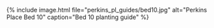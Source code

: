 ---
---
{% include image.html file="perkins_pl_guides/bed10.jpg"
                      alt="Perkins Place Bed 10"
                      caption="Bed 10 planting guide" %}
